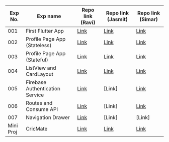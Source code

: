 | Exp No. | Exp name | Repo link (Ravi) | Repo link (Jasmit) | Repo link (Simar) |
| --- | --- | --- | --- | --- |
| 001 | First Flutter App | [Link](https://github.com/Raviipandey/Mad_Exp01) | [Link](https://github.com/jasmit21/mad_exp01) | [Link](https://github.com/simarkaur28/mad_pwa_01.git) |
| 002 | Profile Page App (Stateless) | [Link](https://github.com/Raviipandey/Mad_Exp02) | [Link](https://github.com/jasmit21/mad_exp02) | [Link](https://github.com/simarkaur28/mad_pwa_2.git) |
| 003 | Profile Page App (Stateful) | [Link](https://github.com/Raviipandey/Mad_Exp03) | [Link](https://github.com/jasmit21/mad_exp03) | [Link](https://github.com/simarkaur28/mad_pwa_3.git) |
| 004 | ListView and CardLayout | [Link](https://github.com/Raviipandey/Mad_Exp04) | [Link](https://github.com/jasmit21/mad_exp04) | [Link](https://github.com/simarkaur28/mad_pwa_4.git) |
| 005 | Firebase Authentication Service | [Link](https://github.com/Raviipandey/Mad_Exp05) | [Link] | [Link](https://github.com/simarkaur28/Mad_Exp05.git) |
| 006 | Routes and Consume API | [Link](https://github.com/Raviipandey/Mad_Exp06) | [Link] | [Link](https://github.com/simarkaur28/Mad_Exp06.git) |
| 007 | Navigation Drawer | [Link](https://github.com/Raviipandey/Mad_Exp07) | [Link] | [Link] |
| Mini Proj | CricMate | [Link](https://github.com/Raviipandey/CricMate) | [Link](https://github.com/Raviipandey/CricMate) | [Link](https://github.com/Raviipandey/CricMate) |

